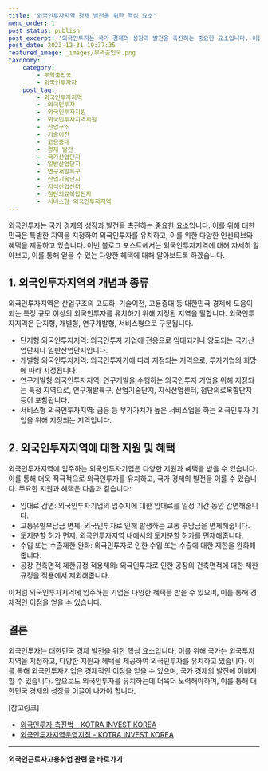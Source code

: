 ```yaml
---
title: '외국인투자지역 경제 발전을 위한 핵심 요소'
menu_order: 1
post_status: publish
post_excerpt: '외국인투자는 국가 경제의 성장과 발전을 촉진하는 중요한 요소입니다. 이를 위해 대한민국은 특별한 지역을 지정하여 외국인투자를 유치하고, 이를 위한 다양한 인센티브와 혜택을 제공하고 있습니다. 이번 블로그 포스트에서는 외국인투자지역에 대해 자세히 알아보고, 이를 통해 얻을 수 있는 다양한 혜택에 대해 알아보도록 하겠습니다.'
post_date: 2023-12-31 19:37:35
featured_image: _images/무역출입국.png
taxonomy:
    category:
        - 무역출입국
        - 외국인투자자
    post_tag:
        - 외국인투자지역
        -  외국인투자
        -  외국인투자지원
        -  외국인투자지역지원
        -  산업구조
        -  기술이전
        -  고용증대
        -  경제 발전
        -  국가산업단지
        -  일반산업단지
        -  연구개발특구
        -  산업기술단지
        -  지식산업센터
        -  첨단의료복합단지
        -  서비스형 외국인투자지역
---
```



외국인투자는 국가 경제의 성장과 발전을 촉진하는 중요한 요소입니다. 이를 위해 대한민국은 특별한 지역을 지정하여 외국인투자를 유치하고, 이를 위한 다양한 인센티브와 혜택을 제공하고 있습니다. 이번 블로그 포스트에서는 외국인투자지역에 대해 자세히 알아보고, 이를 통해 얻을 수 있는 다양한 혜택에 대해 알아보도록 하겠습니다.

## 1. 외국인투자지역의 개념과 종류
외국인투자지역은 산업구조의 고도화, 기술이전, 고용증대 등 대한민국 경제에 도움이 되는 특정 규모 이상의 외국인투자를 유치하기 위해 지정된 지역을 말합니다. 외국인투자지역은 단지형, 개별형, 연구개발형, 서비스형으로 구분됩니다.

- 단지형 외국인투자지역: 외국인투자 기업에 전용으로 임대되거나 양도되는 국가산업단지나 일반산업단지입니다.
- 개별형 외국인투자지역: 외국인투자가에 따라 지정되는 지역으로, 투자기업의 희망에 따라 지정됩니다.
- 연구개발형 외국인투자지역: 연구개발을 수행하는 외국인투자 기업을 위해 지정되는 특정 지역으로, 연구개발특구, 산업기술단지, 지식산업센터, 첨단의료복합단지 등이 포함됩니다.
- 서비스형 외국인투자지역: 금융 등 부가가치가 높은 서비스업을 하는 외국인투자 기업을 위해 지정되는 지역입니다.

## 2. 외국인투자지역에 대한 지원 및 혜택
외국인투자지역에 입주하는 외국인투자기업은 다양한 지원과 혜택을 받을 수 있습니다. 이를 통해 더욱 적극적으로 외국인투자를 유치하고, 국가 경제의 발전을 이룰 수 있습니다. 주요한 지원과 혜택은 다음과 같습니다:

- 임대료 감면: 외국인투자기업의 입주지에 대한 임대료를 일정 기간 동안 감면해줍니다.
- 교통유발부담금 면제: 외국인투자로 인해 발생하는 교통 부담금을 면제해줍니다.
- 토지분할 허가 면제: 외국인투자지역 내에서의 토지분할 허가를 면제해줍니다.
- 수입 또는 수출제한 완화: 외국인투자로 인한 수입 또는 수출에 대한 제한을 완화해줍니다.
- 공장 건축면적 제한규정 적용제외: 외국인투자로 인한 공장의 건축면적에 대한 제한규정을 적용에서 제외해줍니다.

이처럼 외국인투자지역에 입주하는 기업은 다양한 혜택을 받을 수 있으며, 이를 통해 경제적인 이점을 얻을 수 있습니다.

## 결론
외국인투자는 대한민국 경제 발전을 위한 핵심 요소입니다. 이를 위해 국가는 외국투자지역을 지정하고, 다양한 지원과 혜택을 제공하여 외국인투자를 유치하고 있습니다. 이를 통해 외국인투자기업은 경제적인 이점을 얻을 수 있으며, 국가 경제의 발전에 이바지할 수 있습니다. 앞으로도 외국인투자를 유치하는데 더욱더 노력해야하며, 이를 통해 대한민국 경제의 성장을 이끌어 나가야 합니다.

[참고링크]
- [외국인투자 촉진법 - KOTRA INVEST KOREA](www.investkorea.org)
- [외국인투자지역운영지침 - KOTRA INVEST KOREA](www.investkorea.org)

<!-- wp:separator -->
<hr class="wp-block-separator has-alpha-channel-opacity"/>
<!-- /wp:separator -->

<!-- wp:group {"backgroundColor":"base","layout":{"type":"constrained"}} -->
<div class="wp-block-group has-base-background-color has-background"><!-- wp:paragraph {"align":"center","fontSize":"medium"} -->
<p class="has-text-align-center has-large-font-size"><strong>외국인근로자고용취업 관련 글 바로가기</strong></p>
<!-- /wp:paragraph -->


<!-- wp:latest-posts
{"categories":[{"id":10884,"count":19,"description":"","link":"https://uknowlaw.com/category/%ec%99%b8%ea%b5%ad%ec%9d%b8%ea%b7%bc%eb%a1%9c%ec%9e%90%ea%b3%a0%ec%9a%a9%ec%b7%a8%ec%97%85/","name":"외국인근로자고용취업","slug":"외국인근로자고용취업","taxonomy":"category","parent":0,"meta":[],"_links":{"self":[{"href":"https://uknowlaw.com/wp-json/wp/v2/categories/10884"}],"collection":[{"href":"https://uknowlaw.com/wp-json/wp/v2/categories"}],"about":[{"href":"https://uknowlaw.com/wp-json/wp/v2/taxonomies/category"}],"wp:post_type":[{"href":"https://uknowlaw.com/wp-json/wp/v2/posts?categories=10884"}],"curies":[{"name":"wp","href":"https://api.w.org/{rel}","templated":true}]}}],"postsToShow":100,"excerptLength":28,"postLayout":"grid","columns":2,"featuredImageAlign":"left","featuredImageSizeSlug":"large","fontSize":"small"} /--></div>
<!-- /wp:group -->